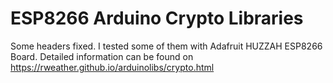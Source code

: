 # ESP8266 Arduino Crypto Libraries

Some headers fixed.
I tested some of them with Adafruit HUZZAH ESP8266 Board.
Detailed information can be found on https://rweather.github.io/arduinolibs/crypto.html